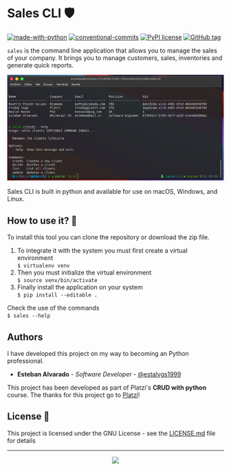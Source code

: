 # Sales CLI 🛡

<!-- GitHub Badges -->
[![made-with-python](https://img.shields.io/badge/Made%20with-Python-1f425f.svg)](https://www.python.org/)
[![conventional-commits](https://img.shields.io/badge/Conventional%20Commits-1.0.0-yellow.svg)](https://www.conventionalcommits.org/en/v1.0.0/)
[![PyPI license](https://img.shields.io/pypi/l/ansicolortags.svg)](https://pypi.python.org/pypi/ansicolortags/)
[![GitHub tag](https://img.shields.io/github/tag/Naereen/StrapDown.js.svg)](https://GitHub.com/Naereen/StrapDown.js/tags/)

`sales` is the command line application that allows you to manage the sales of your company. It brings you to manage customers, sales, inventories and generate quick reports.

![demo](assets/demo.png)

Sales CLI is built in python and available for use on macOS, Windows, and Linux.

## How to use it? 🚀

To install this tool you can clone the repository or download the zip file.

1. To integrate it with the system you must first create a virtual environment\
```$ virtualenv venv```
2. Then you must initialize the virtual environment\
```$ source venv/bin/activate```
3. Finally install the application on your system\
```$ pip install --editable .```

Check the use of the commands\
 ```$ sales --help```
## Authors

I have developed this project on my way to becoming an Python professional.

* **Esteban Alvarado** - *Software Developer* - [@estalvgs1999](https://github.com/estalvgs1999)

This project has been developed as part of Platzi's **CRUD with python** course. The thanks for this project go to [Platzi](https://platzi.com/clases/python-practico/)!

## License 📄

This project is licensed under the GNU License - see the [LICENSE.md](https://github.com/estalvgs1999/PLJS02-Typescript-Fundamentals/blob/master/LICENSE) file for details

---

<p align="center">
<img src="https://raw.githubusercontent.com/estalvgs1999/typescript-fundamentals/master/picture-place-core/assets/platzi_w.png" width="100"/>
</p>
